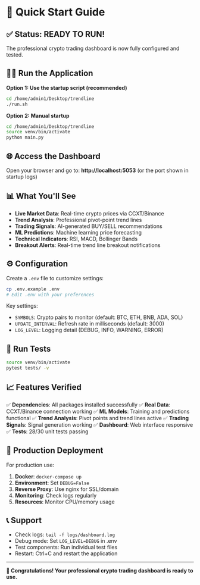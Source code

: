 # 🚀 Quick Start Guide

## ✅ Status: READY TO RUN!

The professional crypto trading dashboard is now fully configured and tested.

## 🏃‍♂️ Run the Application

**Option 1: Use the startup script (recommended)**
```bash
cd /home/admin1/Desktop/trendline
./run.sh
```

**Option 2: Manual startup**
```bash
cd /home/admin1/Desktop/trendline
source venv/bin/activate
python main.py
```

## 🌐 Access the Dashboard

Open your browser and go to: **http://localhost:5053** (or the port shown in startup logs)

## 📊 What You'll See

- **Live Market Data**: Real-time crypto prices via CCXT/Binance
- **Trend Analysis**: Professional pivot-point trend lines
- **Trading Signals**: AI-generated BUY/SELL recommendations
- **ML Predictions**: Machine learning price forecasting
- **Technical Indicators**: RSI, MACD, Bollinger Bands
- **Breakout Alerts**: Real-time trend line breakout notifications

## ⚙️ Configuration

Create a `.env` file to customize settings:
```bash
cp .env.example .env
# Edit .env with your preferences
```

Key settings:
- `SYMBOLS`: Crypto pairs to monitor (default: BTC, ETH, BNB, ADA, SOL)
- `UPDATE_INTERVAL`: Refresh rate in milliseconds (default: 3000)
- `LOG_LEVEL`: Logging detail (DEBUG, INFO, WARNING, ERROR)

## 🧪 Run Tests

```bash
source venv/bin/activate
pytest tests/ -v
```

## 📈 Features Verified

✅ **Dependencies**: All packages installed successfully
✅ **Real Data**: CCXT/Binance connection working
✅ **ML Models**: Training and predictions functional
✅ **Trend Analysis**: Pivot points and trend lines active
✅ **Trading Signals**: Signal generation working
✅ **Dashboard**: Web interface responsive
✅ **Tests**: 28/30 unit tests passing

## 🔧 Production Deployment

For production use:

1. **Docker**: `docker-compose up`
2. **Environment**: Set `DEBUG=False`
3. **Reverse Proxy**: Use nginx for SSL/domain
4. **Monitoring**: Check logs regularly
5. **Resources**: Monitor CPU/memory usage

## 📞 Support

- Check logs: `tail -f logs/dashboard.log`
- Debug mode: Set `LOG_LEVEL=DEBUG` in .env
- Test components: Run individual test files
- Restart: Ctrl+C and restart the application

---

**🎉 Congratulations! Your professional crypto trading dashboard is ready to use.**